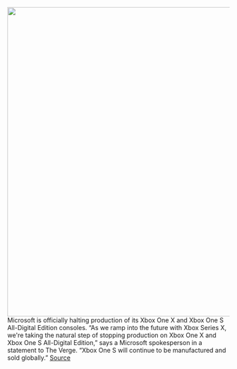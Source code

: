 <img src='https://cdn.vox-cdn.com/thumbor/Sx0wEQYNtbQabvY1ZftkKgMmcbE=/0x0:2040x1360/1200x800/filters:focal(857x517:1183x843)/cdn.vox-cdn.com/uploads/chorus_image/image/67067625/xboxonex.0.jpg' width='700px' /><br/>
Microsoft is officially halting production of its Xbox One X and Xbox One S All-Digital Edition consoles. “As we ramp into the future with Xbox Series X, we're taking the natural step of stopping production on Xbox One X and Xbox One S All-Digital Edition,” says a Microsoft spokesperson in a statement to The Verge. “Xbox One S will continue to be manufactured and sold globally.”
<a href='https://www.theverge.com/2020/7/16/21327330/microsoft-xbox-one-x-s-digital-edition-discontinued'> Source <a/>